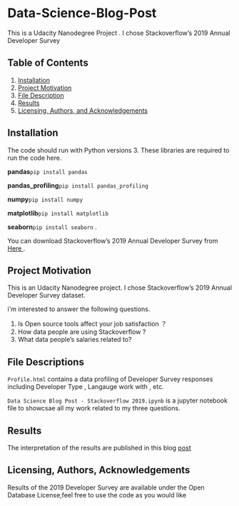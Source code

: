 # Data-Science-Blog-Post
This is a Udacity Nanodegree Project . I chose Stackoverflow’s 2019 Annual Developer Survey
## Table of Contents

1. [Installation](#installation)
2. [Project Motivation](#motivation)
3. [File Description](#files)
4. [Results](#results)
5. [Licensing, Authors, and Acknowledgements](#licensing)

## Installation <a name="installation"></a>

The code should run with Python versions 3.
These libraries are required to run the code here.  

**pandas**```pip install pandas``` 

**pandas_profiling**```pip install pandas_profiling```  

**numpy**```pip install numpy```   

**matplotlib**```pip install matplotlib```  

**seaborn**```pip install seaborn``` . 

You can download Stackoverflow’s 2019 Annual Developer Survey from [Here ](https://drive.google.com/open?id=1QOmVDpd8hcVYqqUXDXf68UMDWQZP0wQV). 

## Project Motivation<a name="motivation"></a>

This is an Udacity Nanodegree project. I chose Stackoverflow’s 2019 Annual Developer Survey dataset. 

 i'm interested to answer the following questions.
 
1. Is Open source tools affect your job satisfaction ？
2. How data people are using Stackoverflow ?
3. What data people’s salaries related to?

## File Descriptions <a name="files"></a>

`Profile.html` contains a data profiling of Developer Survey responses including Developer Type , Langauge work with , etc. 

`Data Science Blog Post - Stackoverflow 2019.ipynb` is a jupyter notebook file to showcsae all my work related to my three questions.



## Results<a name="results"></a>

The interpretation of the results are published in this blog [post](https://medium.com/@mlataibrahim/how-data-people-are-using-stackoverflow-f8799f8e0e9e) 



## Licensing, Authors, Acknowledgements<a name="licensing"></a>

Results of the 2019 Developer Survey are available under the Open Database License,feel free to use the code as you would like 





